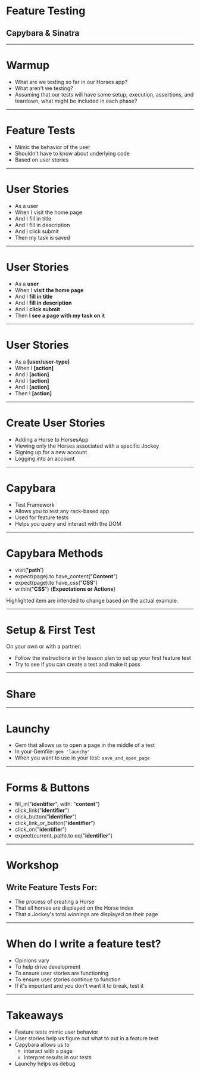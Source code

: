 # Feature Testing

## Capybara & Sinatra

---

# Warmup

* What are we testing so far in our Horses app?
* What aren't we testing?
* Assuming that our tests will have some setup, execution, assertions, and teardown, what might be included in each phase?

---

# Feature Tests

* Mimic the behavior of the user
* Shouldn't have to know about underlying code
* Based on user stories

---

# User Stories

* As a user
* When I visit the home page
* And I fill in title
* And I fill in description
* And I click submit
* Then my task is saved

---

# User Stories

* As a **user**
* When I **visit the home page**
* And I **fill in title**
* And I **fill in description**
* And I **click submit**
* Then **I see a page with my task on it**

---

# User Stories

* As a **[user/user-type]**
* When I **[action]**
* And I **[action]**
* And I **[action]**
* And I **[action]**
* Then I **[action]**

---

# Create User Stories

* Adding a Horse to HorsesApp
* Viewing only the Horses associated with a specific Jockey
* Signing up for a new account
* Logging into an account

---

# Capybara

* Test Framework
* Allows you to test any rack-based app
* Used for feature tests
* Helps you query and interact with the DOM

---

# Capybara Methods

* visit(**'path'**)
* expect(page).to have_content("**Content**")
* expect(page).to have_css("**CSS**")
* within("**CSS**") {**Expectations or Actions**}

Highlighted item are intended to change based on the actual example.

---

# Setup & First Test

On your own or with a partner:

* Follow the instructions in the lesson plan to set up your first feature test
* Try to see if you can create a test and make it pass

---

# Share

---

# Launchy

* Gem that allows us to open a page in the middle of a test
* In your Gemfile: `gem 'launchy'`
* When you want to use in your test: `save_and_open_page`

---

# Forms & Buttons

* fill_in("**identifier**", with: "**content**")
* click_link("**identifier**")
* click_button("**identifier**")
* click_link_or_button("**identifier**")
* click_on("**identifier**")
* expect(current_path).to eq("**identifier**")

---

# Workshop

## Write Feature Tests For:

* The process of creating a Horse
* That all horses are displayed on the Horse index
* That a Jockey's total winnings are displayed on their page

---

# When do I write a feature test?

* Opinions vary
* To help drive development
* To ensure user stories are functioning
* To ensure user stories continue to function
* If it's important and you don't want it to break, test it

---

# Takeaways

* Feature tests mimic user behavior
* User stories help us figure out what to put in a feature test
* Capybara allows us to
    * interact with a page
    * interpret results in our tests
* Launchy helps us debug
